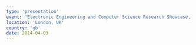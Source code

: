 ```yaml
---
type: 'presentation'
event: 'Electronic Engineering and Computer Science Research Showcase, Queen Mary University of London'
location: 'London, UK'
country: 'gb'
date: 2014-04-03
---
```

